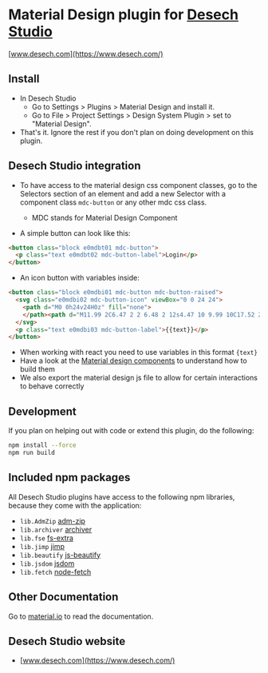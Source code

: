 # Material Design plugin for [Desech Studio](https://www.desech.com/)

[www.desech.com](https://www.desech.com/)

## Install

- In Desech Studio
  - Go to Settings > Plugins > Material Design and install it.
  - Go to File > Project Settings > Design System Plugin > set to "Material Design".
- That's it. Ignore the rest if you don't plan on doing development on this plugin.

## Desech Studio integration

- To have access to the material design css component classes, go to the Selectors section of an element and add a new Selector with a component class `mdc-button` or any other mdc css class.
  - MDC stands for Material Design Component

- A simple button can look like this:

```html
<button class="block e0mdbt01 mdc-button">
  <p class="text e0mdbt02 mdc-button-label">Login</p>
</button>
```

- An icon button with variables inside:

```html
<button class="block e0mdbi01 mdc-button mdc-button-raised">
  <svg class="e0mdbi02 mdc-button-icon" viewBox="0 0 24 24">
    <path d="M0 0h24v24H0z" fill="none">
    </path><path d="M11.99 2C6.47 2 2 6.48 2 12s4.47 10 9.99 10C17.52 22 22 17.52 22 12S17.52 2 11.99 2zm4.24 16L12 15.45 7.77 18l1.12-4.81-3.73-3.23 4.92-.42L12 5l1.92 4.53 4.92.42-3.73 3.23L16.23 18z"></path>
  </svg>
  <p class="text e0mdbi03 mdc-button-label">{{text}}</p>
</button>
```

- When working with react you need to use variables in this format `{text}`
- Have a look at the [Material design components](https://material.io/components?platform=web) to understand how to build them
- We also export the material design js file to allow for certain interactions to behave correctly

## Development

If you plan on helping out with code or extend this plugin, do the following:

```sh
npm install --force
npm run build
```

## Included npm packages

All Desech Studio plugins have access to the following npm libraries, because they come with the application:
- `lib.AdmZip` [adm-zip](https://www.npmjs.com/package/adm-zip)
- `lib.archiver` [archiver](https://www.npmjs.com/package/archiver)
- `lib.fse` [fs-extra](https://www.npmjs.com/package/fs-extra)
- `lib.jimp` [jimp](https://www.npmjs.com/package/jimp)
- `lib.beautify` [js-beautify](https://www.npmjs.com/package/js-beautify)
- `lib.jsdom` [jsdom](https://www.npmjs.com/package/jsdom)
- `lib.fetch` [node-fetch](https://www.npmjs.com/package/node-fetch)

## Other Documentation

Go to [material.io](https://material.io/components?platform=web) to read the documentation.

## Desech Studio website

 - [www.desech.com](https://www.desech.com/)
